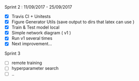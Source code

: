 Sprint 2 : 11/09/2017 - 25/09/2017
- [x] Travis CI + Unitests
- [x] Figure Generator Utils (save output to dirs that latex can use )
- [x] Train & Test model local
- [x] Simple network diagram ( v1 )
- [x] Run v1 several times
- [x] Next improvement...

Sprint 3
- [ ] remote training
- [ ] hyperparameter search
- [ ] ..
